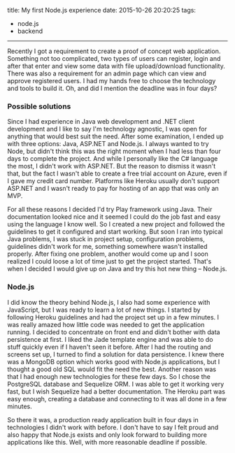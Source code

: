 title: My first Node.js experience
date: 2015-10-26 20:20:25
tags: 
- node.js
- backend
---
Recently I got a requirement to create a proof of concept web application. Something not too complicated, two types of users can register, login and after that enter and view some data with file upload/download functionality. There was also a requirement for an admin page which can view and approve registered users. I had my hands free to choose the technology and tools to build it. Oh, and did I mention the deadline was in four days?
<!--more-->

### Possible solutions

Since I had experience in Java web development and .NET client development and I like to say I'm technology agnostic, I was open for anything that would best suit the need. After some examination, I ended up with three options: Java, ASP.NET and Node.js. I always wanted to try Node, but didn't think this was the right moment when I had less than four days to complete the project. And while I personally like the C# language the most, I didn't work with ASP.NET. But the reason to dismiss it wasn't that, but the fact I wasn't able to create a free trial account on Azure, even if I gave my credit card number. Platforms like Heroku usually don't support ASP.NET and I wasn't ready to pay for hosting of an app that was only an MVP.

For all these reasons I decided I'd try Play framework using Java. Their documentation looked nice and it seemed I could do the job fast and easy using the language I know well. So I created a new project and followed the guidelines to get it configured and start working. But soon I ran into typical Java problems, I was stuck in project setup, configuration problems, guidelines didn't work for me, something somewhere wasn't installed properly. After fixing one problem, another would come up and I soon realized I could loose a lot of time just to get the project started. That's when I decided I would give up on Java and try this hot new thing – Node.js.

### Node.js

I did know the theory behind Node.js, I also had some experience with JavaScript, but I was ready to learn a lot of new things. I started by following Heroku guidelines and had the project set up in a few minutes. I was really amazed how little code was needed to get the application running. I decided to concentrate on front end and didn't bother with data persistence at first. I liked the Jade template engine and was able to do stuff quickly even if I haven't seen it before. After I had the routing and screens set up, I turned to find a solution for data persistence. I knew there was a MongoDB option which works good with Node.js applications, but I thought a good old SQL would fit the need the best. Another reason was that I had enough new technologies for these few days. So I chose the PostgreSQL database and Sequelize ORM. I was able to get it working very fast, but I wish Sequelize had a better documentation. The Heroku part was easy enough, creating a database and connecting to it was all done in a few minutes.

So there it was, a production ready application built in four days in technologies I didn't work with before. I don't have to say I felt proud and also happy that Node.js exists and only look forward to building more applications like this. Well, with more reasonable deadline if possible.
